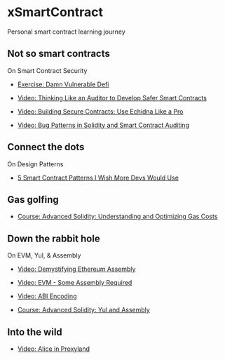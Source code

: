 # xSmartContract

Personal smart contract learning journey

## Not so smart contracts

On Smart Contract Security

- [Exercise: Damn Vulnerable Defi](./damn-vulnerable-defi/)

- [Video: Thinking Like an Auditor to Develop Safer Smart Contracts](https://www.youtube.com/watch?v=zzpMvNvhAaw)
- [Video: Building Secure Contracts: Use Echidna Like a Pro](https://archive.devcon.org/archive/watch/6/building-secure-contracts-use-echidna-like-a-pro/?playlist=Security&tab=YouTube)
- [Video: Bug Patterns in Solidity and Smart Contract Auditing](https://www.youtube.com/watch?v=fwJga_Swk1o)

## Connect the dots

On Design Patterns

+ [5 Smart Contract Patterns I Wish More Devs Would Use](https://www.youtube.com/watch?v=RQVDU8L_c6Q)

## Gas golfing

- [Course: Advanced Solidity: Understanding and Optimizing Gas Costs](https://www.udemy.com/course/advanced-solidity-understanding-and-optimizing-gas-costs/)

## Down the rabbit hole

 On EVM, Yul, & Assembly

 - [Video: Demystifying Ethereum Assembly](https://www.youtube.com/watch?v=btDOvn8pLkA)
 - [Video: EVM - Some Assembly Required](https://www.youtube.com/watch?v=yxgU80jdwL0)
 - [Video: ABI Encoding](https://www.youtube.com/watch?v=RZytWxtKODg)

 - [Course: Advanced Solidity: Yul and Assembly](https://www.udemy.com/course/advanced-solidity-yul-and-assembly/)

## Into the wild

- [Video: Alice in Proxyland](https://www.youtube.com/watch?v=URxPvAaT7vE)
